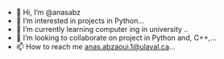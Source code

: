 - 👋 Hi, I’m @anasabz
- 👀 I’m interested in projects in Python...
- 🌱 I’m currently learning computer ing in university ..
- 💞️ I’m looking to collaborate on project in Python and, C++,...
- 📫 How to reach me anas.abzaoui.1@ulaval.ca...

<!---
anasabz/anasabz is a ✨ special ✨ repository because its `README.md` (this file) appears on your GitHub profile.
You can click the Preview link to take a look at your changes.
--->

